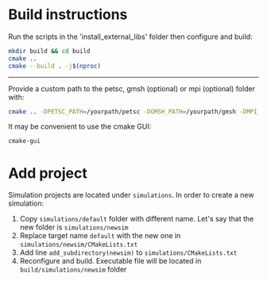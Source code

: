 # Build instructions

Run the scripts in the 'install_external_libs' folder then configure and build:
```bash
mkdir build && cd build
cmake ..
cmake --build . -j$(nproc)
```

---

Provide a custom path to the petsc, gmsh (optional) or mpi (optional) folder with:
```bash
cmake .. -DPETSC_PATH=/yourpath/petsc -DGMSH_PATH=/yourpath/gmsh -DMPI_PATH=/yourpath/mpi
```

It may be convenient to use the cmake GUI:
```bash
cmake-gui
```

# Add project

Simulation projects are located under `simulations`.
In order to create a new simulation:

1. Copy `simulations/default` folder with different name. Let's say that the new folder is
   `simulations/newsim`
1. Replace target name `default` with the new one in `simulations/newsim/CMakeLists.txt`
1. Add line `add_subdirectory(newsim)` to `simulations/CMakeLists.txt`
1. Reconfigure and build. Executable file will be located in `build/simulations/newsim` folder

